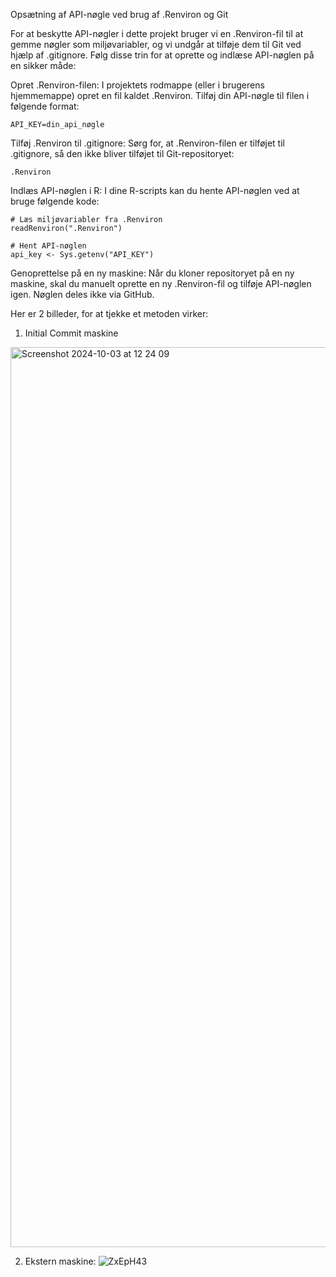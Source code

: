Opsætning af API-nøgle ved brug af .Renviron og Git

For at beskytte API-nøgler i dette projekt bruger vi en .Renviron-fil til at gemme nøgler som miljøvariabler, og vi undgår at tilføje dem til Git ved hjælp af .gitignore. Følg disse trin for at oprette og indlæse API-nøglen på en sikker måde:

Opret .Renviron-filen:
I projektets rodmappe (eller i brugerens hjemmemappe) opret en fil kaldet .Renviron.
Tilføj din API-nøgle til filen i følgende format:

    API_KEY=din_api_nøgle

Tilføj .Renviron til .gitignore:
Sørg for, at .Renviron-filen er tilføjet til .gitignore, så den ikke bliver tilføjet til Git-repositoryet:

    .Renviron

Indlæs API-nøglen i R:
I dine R-scripts kan du hente API-nøglen ved at bruge følgende kode:

    # Læs miljøvariabler fra .Renviron
    readRenviron(".Renviron")

    # Hent API-nøglen
    api_key <- Sys.getenv("API_KEY")

Genoprettelse på en ny maskine:
Når du kloner repositoryet på en ny maskine, skal du manuelt oprette en ny .Renviron-fil og tilføje API-nøglen igen. Nøglen deles ikke via GitHub.

Her er 2 billeder, for at tjekke et metoden virker:

1) Initial Commit maskine
<img width="1440" alt="Screenshot 2024-10-03 at 12 24 09" src="https://github.com/user-attachments/assets/5e125ce2-b80f-4090-ac11-d9e5f35b9142">



2) Ekstern maskine:
![ZxEpH43](https://github.com/user-attachments/assets/1172092d-ff9c-4dd7-b999-e78cd31b13a2)
